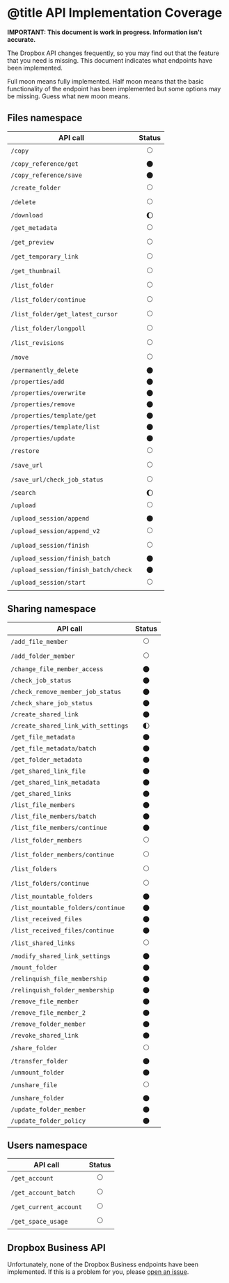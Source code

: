 # @title API Implementation Coverage

**IMPORTANT: This document is work in progress. Information isn't accurate.**

The Dropbox API changes frequently, so you may find out that the feature that
you need is missing. This document indicates what endpoints have been
implemented.

Full moon means fully implemented. Half moon means that the basic functionality
of the endpoint has been implemented but some options may be missing. Guess
what new moon means.

## Files namespace

API call | Status
--- | :---:
`/copy` | 🌕
`/copy_reference/get` | 🌑
`/copy_reference/save` | 🌑
`/create_folder` | 🌕
`/delete` | 🌕
`/download` | 🌔
`/get_metadata` | 🌕
`/get_preview` | 🌕
`/get_temporary_link` | 🌕
`/get_thumbnail` | 🌕
`/list_folder` | 🌕
`/list_folder/continue` | 🌕
`/list_folder/get_latest_cursor` | 🌕
`/list_folder/longpoll` | 🌕
`/list_revisions` | 🌕
`/move` | 🌕
`/permanently_delete` | 🌑
`/properties/add` | 🌑
`/properties/overwrite` | 🌑
`/properties/remove` | 🌑
`/properties/template/get` | 🌑
`/properties/template/list` | 🌑
`/properties/update` | 🌑
`/restore` | 🌕
`/save_url` | 🌕
`/save_url/check_job_status` | 🌕
`/search` | 🌔
`/upload` | 🌕
`/upload_session/append` | 🌑
`/upload_session/append_v2` | 🌕
`/upload_session/finish` | 🌕
`/upload_session/finish_batch` | 🌑
`/upload_session/finish_batch/check` | 🌑
`/upload_session/start` | 🌕

## Sharing namespace
API call | Status
--- | :---:
`/add_file_member` | 🌕
`/add_folder_member` | 🌕
`/change_file_member_access` | 🌑
`/check_job_status` | 🌑
`/check_remove_member_job_status` | 🌑
`/check_share_job_status` | 🌑
`/create_shared_link` | 🌑
`/create_shared_link_with_settings` | 🌓
`/get_file_metadata` | 🌑
`/get_file_metadata/batch` | 🌑
`/get_folder_metadata` | 🌑
`/get_shared_link_file` | 🌑
`/get_shared_link_metadata` | 🌑
`/get_shared_links` | 🌑
`/list_file_members` | 🌑
`/list_file_members/batch` | 🌑
`/list_file_members/continue` | 🌑
`/list_folder_members` | 🌕
`/list_folder_members/continue` | 🌕
`/list_folders` | 🌕
`/list_folders/continue` | 🌕
`/list_mountable_folders` | 🌑
`/list_mountable_folders/continue` | 🌑
`/list_received_files` | 🌑
`/list_received_files/continue` | 🌑
`/list_shared_links` | 🌕
`/modify_shared_link_settings` | 🌑
`/mount_folder` | 🌑
`/relinquish_file_membership` | 🌑
`/relinquish_folder_membership` | 🌑
`/remove_file_member` | 🌑
`/remove_file_member_2` | 🌑
`/remove_folder_member` | 🌑
`/revoke_shared_link` | 🌑
`/share_folder` | 🌕
`/transfer_folder` | 🌑
`/unmount_folder` | 🌑
`/unshare_file` | 🌕
`/unshare_folder` | 🌑
`/update_folder_member` | 🌑
`/update_folder_policy` | 🌑

## Users namespace

API call | Status
--- | :---:
`/get_account` | 🌕
`/get_account_batch` | 🌕
`/get_current_account` | 🌕
`/get_space_usage` | 🌕


## Dropbox Business API
Unfortunately, none of the Dropbox Business endpoints have been implemented.
If this is a problem for you, please [open an
issue](https://github.com/Jesus/dropbox_api/issues/new).
